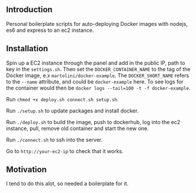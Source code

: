 ## Introduction

Personal boilerplate scripts for auto-deploying Docker images with nodejs, es6 and express to an ec2 instance.

## Installation

Spin up a EC2 instance through the panel and add in the public IP, path to key in the `settings.sh`. Then set the `DOCKER_CONTAINER_NAME` to the tag of the Docker image, e.x `martolini/docker-example`. The `DOCKER_SHORT_NAME` refers to the `--name` attribute, and could be `docker-example` here. To see logs for the container would then be `docker logs --tail=100 -t -f docker-example`.

Run `chmod +x deploy.sh connect.sh setup.sh`.

Run `./setup.sh` to update packages and install docker.

Run `./deploy.sh` to build the image, push to dockerhub, log into the ec2 instance, pull, remove old container and start the new one.

Run `./connect.sh` to ssh into the server.

Go to `http://your-ec2-ip` to check that it works.

## Motivation

I tend to do this alot, so needed a boilerplate for it.